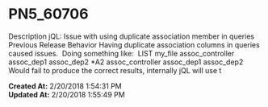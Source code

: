 # PN5_60706

Description jQL: Issue with using duplicate association member in queries  Previous Release Behavior Having duplicate association columns in queries caused issues.  Doing something like:  LIST my_file assoc_controller assoc_dep1 assoc_dep2 *A2 assoc_controller assoc_dep1 assoc_dep2 Would fail to produce the correct results, internally jQL will use t  

**Created At:** 2/20/2018 1:54:31 PM  
**Updated At:** 2/20/2018 1:55:49 PM  

